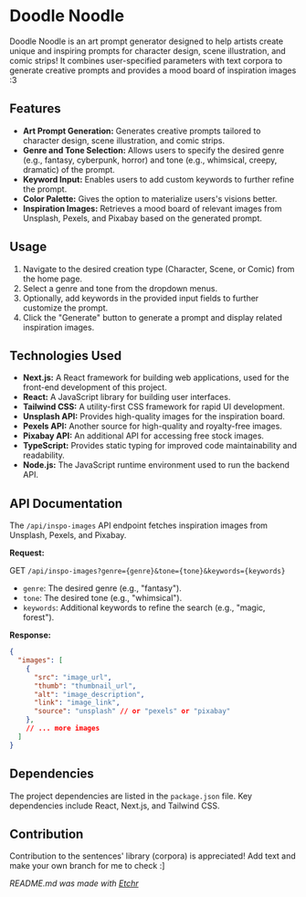 # Doodle Noodle
Doodle Noodle is an art prompt generator designed to help artists create unique and inspiring prompts for character design, scene illustration, and comic strips!  It combines user-specified parameters with text corpora to generate creative prompts and provides a mood board of inspiration images :3

## Features
*   **Art Prompt Generation:** Generates creative prompts tailored to character design, scene illustration, and comic strips.
*   **Genre and Tone Selection:** Allows users to specify the desired genre (e.g., fantasy, cyberpunk, horror) and tone (e.g., whimsical, creepy, dramatic) of the prompt.
*   **Keyword Input:** Enables users to add custom keywords to further refine the prompt.
*   **Color Palette:** Gives the option to materialize users's visions better.
*   **Inspiration Images:** Retrieves a mood board of relevant images from Unsplash, Pexels, and Pixabay based on the generated prompt.

## Usage
1.  Navigate to the desired creation type (Character, Scene, or Comic) from the home page.
2.  Select a genre and tone from the dropdown menus.
3.  Optionally, add keywords in the provided input fields to further customize the prompt.
4.  Click the "Generate" button to generate a prompt and display related inspiration images.

## Technologies Used
*   **Next.js:** A React framework for building web applications, used for the front-end development of this project.
*   **React:** A JavaScript library for building user interfaces.
*   **Tailwind CSS:** A utility-first CSS framework for rapid UI development.
*   **Unsplash API:** Provides high-quality images for the inspiration board.
*   **Pexels API:** Another source for high-quality and royalty-free images.
*   **Pixabay API:** An additional API for accessing free stock images.
*   **TypeScript:** Provides static typing for improved code maintainability and readability.
*   **Node.js:**  The JavaScript runtime environment used to run the backend API.

## API Documentation
The `/api/inspo-images` API endpoint fetches inspiration images from Unsplash, Pexels, and Pixabay.

**Request:**

GET `/api/inspo-images?genre={genre}&tone={tone}&keywords={keywords}`

*   `genre`:  The desired genre (e.g., "fantasy").
*   `tone`: The desired tone (e.g., "whimsical").
*   `keywords`: Additional keywords to refine the search (e.g., "magic, forest").

**Response:**

```json
{
  "images": [
    {
      "src": "image_url",
      "thumb": "thumbnail_url",
      "alt": "image_description",
      "link": "image_link",
      "source": "unsplash" // or "pexels" or "pixabay"
    },
    // ... more images
  ]
}
```

## Dependencies
The project dependencies are listed in the `package.json` file.  Key dependencies include React, Next.js, and Tailwind CSS.

## Contribution
Contribution to the sentences' library (corpora) is appreciated! Add text and make your own branch for me to check :]

*README.md was made with [Etchr](https://etchr.dev)*